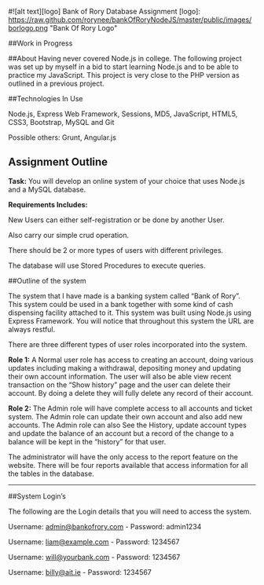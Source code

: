 #![alt text][logo] Bank of Rory Database Assignment
 [logo]: https://raw.github.com/rorynee/bankOfRoryNodeJS/master/public/images/borlogo.png  "Bank Of Rory Logo"

##Work in Progress

##About
Having never covered Node.js in college. The following project was set up by myself in a bid to start learning Node.js and to be able to practice my JavaScript. This project is very close to the PHP version as outlined in a previous project.

##Technologies In Use

Node.js, Express Web Framework, Sessions, MD5, JavaScript, HTML5, CSS3, Bootstrap, MySQL and Git

Possible others: Grunt, Angular.js 

## Assignment Outline

**Task:** You will develop an online system of your choice that uses Node.js and a MySQL database.

**Requirements Includes:**

New Users can either self-registration or be done by another User.

Also carry our simple crud operation.

There should be 2 or more types of users with different privileges.

The database will use Stored Procedures to execute queries.


##Outline of the system

The system that I have made is a banking system called “Bank of Rory”. This system could be used in a bank together with some kind of cash dispensing facility attached to it.
This system was built using Node.js using Express Framework. You will notice that throughout this system the URL are always restful.  


There are three different types of user roles incorporated into the system.

**Role 1:** A Normal user role has access to creating an account, doing various updates including making a withdrawal, depositing money and updating their own account information. The user will also be able view recent transaction on the “Show history” page and the user can delete their account. By doing a delete they will fully delete any record of their account. 


**Role 2:** The Admin role will have complete access to all accounts and ticket system. The Admin role can update their own account and also add new accounts. The Admin role can also See the History, update account types and update the balance of an account but a record of the change to a balance will be kept in the “history” for that user.  

The administrator will have the only access to the report feature on the website. There will be four reports available that access information for all the tables in the database.  

***


##System Login’s

The following are the Login details that you will need to access the system.

Username: admin@bankofrory.com - Password: admin1234

Username: liam@example.com - Password: 1234567

Username: will@yourbank.com - Password: 1234567

Username: billy@ait.ie - Password: 1234567


